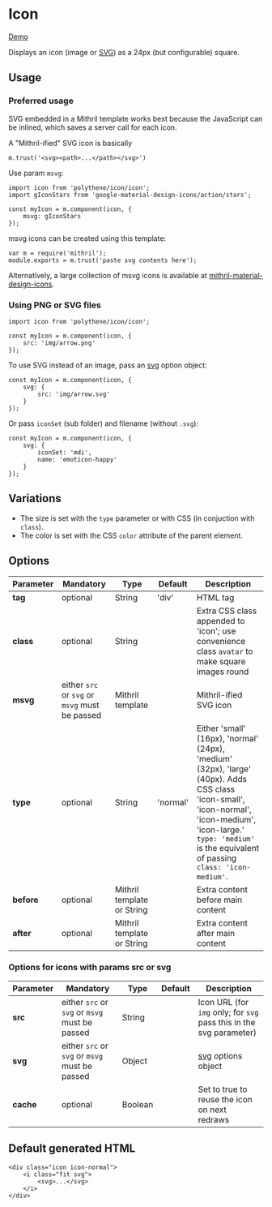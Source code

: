 # Icon

<a class="btn-demo" href="http://arthurclemens.github.io/Polythene-Examples/index.html#/icon">Demo</a>

Displays an icon (image or [SVG](#svg)) as a 24px (but configurable) square.


## Usage

###  Preferred usage

SVG embedded in a Mithril template works best because the JavaScript can be inlined, which saves a server call for each icon.

A "Mithril-ified" SVG icon is basically

    m.trust('<svg><path>...</path></svg>')


Use param `msvg`:

    import icon from 'polythene/icon/icon';
    import gIconStars from 'google-material-design-icons/action/stars';

    const myIcon = m.component(icon, {
    	msvg: gIconStars
    });

msvg icons can be created using this template:

    var m = require('mithril');
    module.exports = m.trust('paste svg contents here');


Alternatively, a large collection of msvg icons is available at  [mithril-material-design-icons](https://github.com/ArthurClemens/mithril-material-design-icons).


### Using PNG or SVG files

	import icon from 'polythene/icon/icon';

	const myIcon = m.component(icon, {
		src: 'img/arrow.png'
	});

To use SVG instead of an image, pass an [svg](#svg) option object:

	const myIcon = m.component(icon, {
		svg: {
		    src: 'img/arrow.svg'
		}
	});

Or pass `iconSet` (sub folder) and filename (without `.svg`):

	const myIcon = m.component(icon, {
		svg: {
			iconSet: 'mdi',
		    name: 'emoticon-happy'
		}
	});


## Variations

* The size is set with the `type` parameter or with CSS (in conjuction with `class`).
* The color is set with the CSS `color` attribute of the parent element.


## Options

| **Parameter** |  **Mandatory** | **Type** | **Default** | **Description** |
| ------------- | -------------- | -------- | ----------- | --------------- |
| **tag** | optional | String | 'div' | HTML tag |
| **class** | optional | String |  | Extra CSS class appended to 'icon'; use convenience class `avatar` to make square images round |
| **msvg** | either `src` or `svg` or `msvg` must be passed | Mithril template |  | Mithril-ified SVG icon |
| **type** | optional | String | 'normal' | Either 'small' (16px), 'normal' (24px), 'medium' (32px), 'large' (40px). Adds CSS class 'icon-small', 'icon-normal', 'icon-medium', 'icon-large.' `type: 'medium'` is the equivalent of passing `class: 'icon-medium'`. |
| **before** | optional | Mithril template or String | | Extra content before main content |
| **after** | optional | Mithril template or String | | Extra content after main content |

### Options for icons with params src or svg

| **Parameter** |  **Mandatory** | **Type** | **Default** | **Description** |
| ------------- | -------------- | -------- | ----------- | --------------- |
| **src** | either `src` or `svg` or `msvg` must be passed | String |  | Icon URL (for `img` only; for `svg` pass this in the svg parameter) |
| **svg** | either `src` or `svg` or `msvg` must be passed | Object |  | [svg](#svg) options object |
| **cache** | optional | Boolean | | Set to true to reuse the icon on next redraws |



## Default generated HTML

	<div class="icon icon-normal">
	    <i class="fit svg">
	        <svg>...</svg>
	    </i>
	</div>
